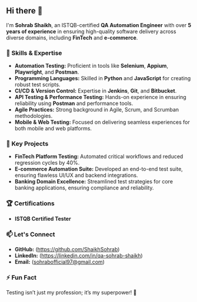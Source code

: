 ## Hi there 👋

I'm **Sohrab Shaikh**, an ISTQB-certified **QA Automation Engineer** with over **5 years of experience** in ensuring high-quality software delivery across diverse domains, including **FinTech** and **e-commerce**.

### 🔧 Skills & Expertise
- **Automation Testing:** Proficient in tools like **Selenium**, **Appium**, **Playwright**, and **Postman**.
- **Programming Languages:** Skilled in **Python** and **JavaScript** for creating robust test scripts.
- **CI/CD & Version Control:** Expertise in **Jenkins**, **Git**, and **Bitbucket**.
- **API Testing & Performance Testing:** Hands-on experience in ensuring reliability using **Postman** and performance tools.
- **Agile Practices:** Strong background in Agile, Scrum, and Scrumban methodologies.
- **Mobile & Web Testing:** Focused on delivering seamless experiences for both mobile and web platforms.

### 🌟 Key Projects
- **FinTech Platform Testing:** Automated critical workflows and reduced regression cycles by 40%.
- **E-commerce Automation Suite:** Developed an end-to-end test suite, ensuring flawless UI/UX and backend integrations.
- **Banking Domain Excellence:** Streamlined test strategies for core banking applications, ensuring compliance and reliability.

### 🏆 Certifications
- **ISTQB Certified Tester**

### 📫 Let's Connect
- **GitHub:** (https://github.com/ShaikhSohrab)
- **LinkedIn:** (https://linkedin.com/in/qa-sohrab-shaikh)
- **Email:** (sohrabofficial97@gmail.com)

### ⚡ Fun Fact
Testing isn’t just my profession; it’s my superpower! 🚀
